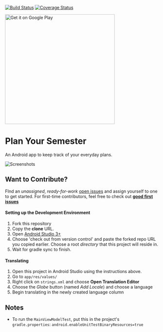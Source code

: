 [![Build Status](https://travis-ci.com/f4ww4z/plan-your-semester.svg?token=6sGe8XeJSLjUzd5ZEHK5&branch=master)](https://travis-ci.com/f4ww4z/plan-your-semester)
[![Coverage Status](https://coveralls.io/repos/github/f4ww4z/plan-your-semester/badge.svg?branch=master)](https://coveralls.io/github/f4ww4z/plan-your-semester?branch=master)

<a href='https://play.google.com/store/apps/details?id=com.jagoancoding.planyoursemester&pcampaignid=MKT-Other-global-all-co-prtnr-py-PartBadge-Mar2515-1'><img alt='Get it on Google Play' src='https://play.google.com/intl/en_us/badges/images/generic/en_badge_web_generic.png' width="360"/></a>

# Plan Your Semester

An Android app to keep track of your everyday plans.

![Screenshots](https://i.imgur.com/PY6oXER.png)


## Want to Contribute?

FInd an *unassigned*, *ready-for-work* [open issues](https://github.com/f4ww4z/plan-your-semester/issues) and assign yourself to one to get started. For first-time contributors, feel free to check out [**good first issues**](https://github.com/f4ww4z/plan-your-semester/issues?q=is%3Aissue+is%3Aopen+label%3A%22good+first+issue%22)

#### Setting up the Development Environment

1. Fork this repository
2. Copy the **clone** URL.
3. Open [Android Studio 3+](https://developer.android.com/studio/)
4. Choose 'check out from version control' and paste the forked repo URL you copied earlier. Choose a root *directory* that this project will reside in.
5. Wait for gradle sync to finish.

#### Translating

1. Open this project in Android Studio using the instructions above.
2. Go to `app/res/values/`
3. Right click on `strings.xml` and choose **Open Translation Editor**
4. Choose the *Globe* button (named *Add Locale*) and choose a language
4. Begin translating in the newly created language column

## Notes

- To run the `MainViewModelTest`, put this in the project's `gradle.properties`: `android.enableUnitTestBinaryResources=true`